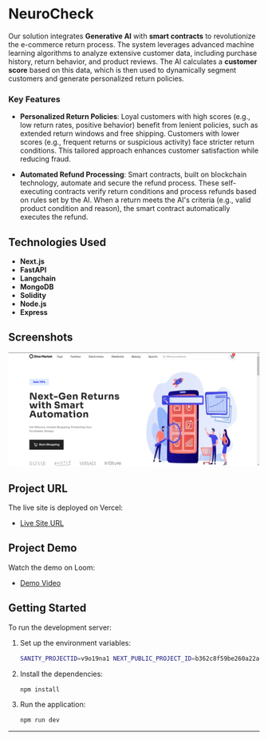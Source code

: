 # NeuroCheck

Our solution integrates **Generative AI** with **smart contracts** to revolutionize the e-commerce return process. The system leverages advanced machine learning algorithms to analyze extensive customer data, including purchase history, return behavior, and product reviews. The AI calculates a **customer score** based on this data, which is then used to dynamically segment customers and generate personalized return policies.

### Key Features

- **Personalized Return Policies**: Loyal customers with high scores (e.g., low return rates, positive behavior) benefit from lenient policies, such as extended return windows and free shipping. Customers with lower scores (e.g., frequent returns or suspicious activity) face stricter return conditions. This tailored approach enhances customer satisfaction while reducing fraud.

- **Automated Refund Processing**: Smart contracts, built on blockchain technology, automate and secure the refund process. These self-executing contracts verify return conditions and process refunds based on rules set by the AI. When a return meets the AI's criteria (e.g., valid product condition and reason), the smart contract automatically executes the refund.

## Technologies Used

- **Next.js**
- **FastAPI**
- **Langchain**
- **MongoDB**
- **Solidity**
- **Node.js**
- **Express**

## Screenshots

![Design overview for NeuroCheck e-commerce](./src/assets/home_page)

## Project URL

The live site is deployed on Vercel:

- [Live Site URL](https://rakathon-2024.vercel.app/)

## Project Demo

Watch the demo on Loom:

- [Demo Video](https://www.loom.com/share/3f4eb8ec572d4ffdbe76fd5f8fa90c8f?sid=5d3f75a1-4c10-4961-8778-4295d1aa9a03)

## Getting Started

To run the development server:

1. Set up the environment variables:
    ```bash
    SANITY_PROJECTID=v9o19na1 NEXT_PUBLIC_PROJECT_ID=b362c8f59be260a22a9ecd304d11a640
    ```

2. Install the dependencies:
    ```bash
    npm install
    ```

3. Run the application:
    ```bash
    npm run dev
    ```

---
